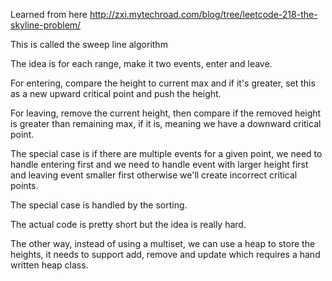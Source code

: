 Learned from here http://zxi.mytechroad.com/blog/tree/leetcode-218-the-skyline-problem/

This is called the sweep line algorithm

The idea is for each range, make it two events, enter and leave.

For entering, compare the height to current max and if it's greater, set this as a new upward critical point and push the height.

For leaving, remove the current height, then compare if the removed height is greater than remaining max, if it is, meaning we have a downward critical point.

The special case is if there are multiple events for a given point, we need to handle entering first and we need to handle event with larger height first and leaving event smaller first otherwise we'll create incorrect critical points.

The special case is handled by the sorting.

The actual code is pretty short but the idea is really hard.

The other way, instead of using a multiset, we can use a heap to store the heights, it needs to support add, remove and update which requires a hand written heap class.
